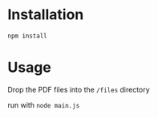 # Installation

`npm install`

# Usage

Drop the PDF files into the `/files` directory

run with `node main.js`
